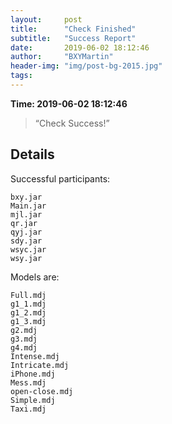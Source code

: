 ```yaml
---
layout:     post
title:      "Check Finished"
subtitle:   "Success Report"
date:       2019-06-02 18:12:46
author:     "BXYMartin"
header-img: "img/post-bg-2015.jpg"
tags:
---
```


**Time: 2019-06-02 18:12:46**

> “Check Success!”


## Details

Successful participants:

```
bxy.jar
Main.jar
mjl.jar
qr.jar
qyj.jar
sdy.jar
wsyc.jar
wsy.jar
```

Models are:

```
Full.mdj
g1_1.mdj
g1_2.mdj
g1_3.mdj
g2.mdj
g3.mdj
g4.mdj
Intense.mdj
Intricate.mdj
iPhone.mdj
Mess.mdj
open-close.mdj
Simple.mdj
Taxi.mdj
```

